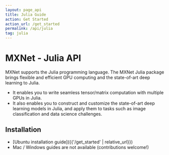 ```yaml
---
layout: page_api
title: Julia Guide
action: Get Started
action_url: /get_started
permalink: /api/julia
tag: julia
---
```

<!--- Licensed to the Apache Software Foundation (ASF) under one -->
<!--- or more contributor license agreements.  See the NOTICE file -->
<!--- distributed with this work for additional information -->
<!--- regarding copyright ownership.  The ASF licenses this file -->
<!--- to you under the Apache License, Version 2.0 (the -->
<!--- "License"); you may not use this file except in compliance -->
<!--- with the License.  You may obtain a copy of the License at -->

<!---   http://www.apache.org/licenses/LICENSE-2.0 -->

<!--- Unless required by applicable law or agreed to in writing, -->
<!--- software distributed under the License is distributed on an -->
<!--- "AS IS" BASIS, WITHOUT WARRANTIES OR CONDITIONS OF ANY -->
<!--- KIND, either express or implied.  See the License for the -->
<!--- specific language governing permissions and limitations -->
<!--- under the License. -->


# MXNet - Julia API


MXNet supports the Julia programming language. The MXNet Julia package brings flexible and efficient GPU
computing and the state-of-art deep learning to Julia.

- It enables you to write seamless tensor/matrix computation with multiple GPUs in Julia.
- It also enables you to construct and customize the state-of-art deep learning models in Julia,
  and apply them to tasks such as image classification and data science challenges.

## Installation
* [Ubuntu installation guide]({{'/get_started' | relative_url}})
* Mac / Windows guides are not available (contributions welcome!)
